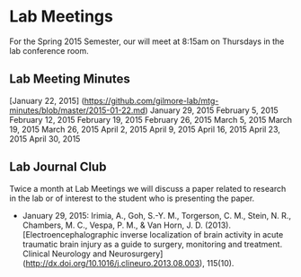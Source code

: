 # Lab Meetings
For the Spring 2015 Semester, our will meet at 8:15am on Thursdays in the lab conference room. 
   
## Lab Meeting Minutes

[January 22, 2015] (https://github.com/gilmore-lab/mtg-minutes/blob/master/2015-01-22.md)
January 29, 2015
February 5, 2015
February 12, 2015
February 19, 2015
February 26, 2015
March 5, 2015
March 19, 2015
March 26, 2015
April 2, 2015
April 9, 2015
April 16, 2015
April 23, 2015
April 30, 2015

## Lab Journal Club

Twice a month at Lab Meetings we will discuss a paper related to research in the lab or of interest to the student who is presenting the paper.

- January 29, 2015: Irimia, A., Goh, S.-Y. M., Torgerson, C. M., Stein, N. R., Chambers, M. C., Vespa, P. M., & Van Horn, J. D. (2013). [Electroencephalographic inverse localization of brain activity in acute traumatic brain injury as a guide to surgery, monitoring and treatment. Clinical Neurology and Neurosurgery] (http://dx.doi.org/10.1016/j.clineuro.2013.08.003), 115(10).


